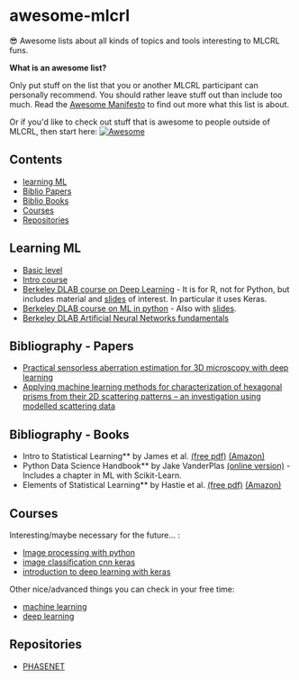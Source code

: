 # awesome-mlcrl
😎 Awesome lists about all kinds of topics and tools interesting to MLCRL funs.

**What is an awesome list?**

Only put stuff on the list that you or another MLCRL participant can personally recommend. You should rather leave stuff out than include too much. Read the [Awesome Manifesto](https://github.com/sindresorhus/awesome/blob/master/awesome.md) to find out more what this list is about.

Or if you'd like to check out stuff that is awesome to people outside of MLCRL, then start here: [![Awesome](https://awesome.re/badge.svg)](https://awesome.re)

## Contents

- [learning ML](#learning-ml)
- [Biblio Papers](#bibliography-papers)
- [Biblio Books](#bibliography-books)
- [Courses](#courses)
- [Repositories](#repositories)




## Learning ML
* [Basic level](https://www.kaggle.com/learn/overview)
* [Intro course ](https://courses.dataschool.io/introduction-to-machine-learning-with-scikit-learn)
* [Berkeley DLAB course on Deep Learning](https://github.com/dlab-berkeley/Deep-Learning-in-R) - It is for R, not for Python, but includes material and [slides](https://dlab-berkeley.github.io/Deep-Learning-in-R/slides.html#1)  of interest. In particular it uses Keras. 
* [Berkeley DLAB course on ML in python](https://github.com/dlab-berkeley/python-machine-learning) - Also with [slides](https://github.com/dlab-berkeley/python-machine-learning/blob/master/Machine_Learning_Review.pdf).
* [Berkeley DLAB Artificial Neural Networks fundamentals](https://github.com/dlab-berkeley/ANN-fundamentals)

## Bibliography - Papers
* [Practical sensorless aberration estimation for 3D microscopy with deep learning](https://doi.org/10.1364/OE.401933)
* [Applying machine learning methods for characterization of hexagonal
prisms from their 2D scattering patterns – an investigation using
modelled scattering data](http://dx.doi.org/10.1016/j.jqsrt.2017.07.001)


## Bibliography - Books
* Intro to Statistical Learning** by James et al. [(free pdf)](http://www-bcf.usc.edu/~gareth/ISL/ISLR%20First%20Printing.pdf) [(Amazon)](https://smile.amazon.com/Introduction-Statistical-Learning-Applications-Statistics-ebook/dp/B01IBM7790/)
* Python Data Science Handbook** by Jake VanderPlas [(online version)](https://jakevdp.github.io/PythonDataScienceHandbook/) - Includes a chapter in ML with Scikit-Learn.
* Elements of Statistical Learning** by Hastie et al.  [(free pdf)](http://statweb.stanford.edu/~tibs/ElemStatLearn/download.html) [(Amazon)](https://smile.amazon.com/Elements-Statistical-Learning-Prediction-Statistics-ebook/dp/B00475AS2E/)

## Courses

Interesting/maybe necessary for the future... :

* [Image processing with python](https://www.coursera.org/projects/image-processing-with-python)
* [image classification cnn keras](https://www.coursera.org/projects/image-classification-cnn-keras)
* [introduction to deep learning with keras](https://www.coursera.org/learn/introduction-to-deep-learning-with-keras)

Other nice/advanced things you can check in your free time:

* [machine learning](https://www.coursera.org/learn/machine-learning)
* [deep learning](https://www.coursera.org/specializations/deep-learning#courses)


## Repositories

* [PHASENET](https://github.com/mpicbg-csbd/phasenet)
